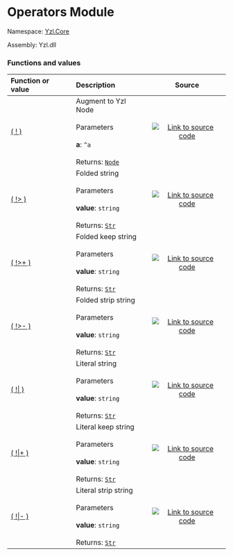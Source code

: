 # Operators Module

Namespace: [Yzl.Core](https://queil.github.io/yzl/reference/yzl-core)

Assembly: Yzl.dll



### Functions and values

Function or value | Description | Source
:--- | :--- | :---:
[( ! )](#(+!+))&#32; | Augment to Yzl Node<br />&#32;<br />Parameters&#32;<br />&#32;&#32;<br />**a**: <code>^a</code>&#32;<br />&#32;&#32;<br />Returns: <code><a href="https://queil.github.io/yzl/reference/yzl-core-yzl-node">Node</a></code><br />&#32; | [![Link to source code](https://queil.github.io/yzl/content/img/github.png)](https://github.com/queil/yzl/tree/master/src/Operators.fs#L7-7)&#32;
[( !&gt; )](#(+!%3e+))&#32; | Folded string<br />&#32;<br />Parameters&#32;<br />&#32;&#32;<br />**value**: <code>string</code>&#32;<br />&#32;&#32;<br />Returns: <code><a href="https://queil.github.io/yzl/reference/yzl-core-yzl-str">Str</a></code><br />&#32; | [![Link to source code](https://queil.github.io/yzl/content/img/github.png)](https://github.com/queil/yzl/tree/master/src/Operators.fs#L9-9)&#32;
[( !&gt;+ )](#(+!%3e%2b+))&#32; | Folded keep string<br />&#32;<br />Parameters&#32;<br />&#32;&#32;<br />**value**: <code>string</code>&#32;<br />&#32;&#32;<br />Returns: <code><a href="https://queil.github.io/yzl/reference/yzl-core-yzl-str">Str</a></code><br />&#32; | [![Link to source code](https://queil.github.io/yzl/content/img/github.png)](https://github.com/queil/yzl/tree/master/src/Operators.fs#L13-13)&#32;
[( !&gt;- )](#(+!%3e-+))&#32; | Folded strip string<br />&#32;<br />Parameters&#32;<br />&#32;&#32;<br />**value**: <code>string</code>&#32;<br />&#32;&#32;<br />Returns: <code><a href="https://queil.github.io/yzl/reference/yzl-core-yzl-str">Str</a></code><br />&#32; | [![Link to source code](https://queil.github.io/yzl/content/img/github.png)](https://github.com/queil/yzl/tree/master/src/Operators.fs#L11-11)&#32;
[( !&#124; )](#(+!%7c+))&#32; | Literal string<br />&#32;<br />Parameters&#32;<br />&#32;&#32;<br />**value**: <code>string</code>&#32;<br />&#32;&#32;<br />Returns: <code><a href="https://queil.github.io/yzl/reference/yzl-core-yzl-str">Str</a></code><br />&#32; | [![Link to source code](https://queil.github.io/yzl/content/img/github.png)](https://github.com/queil/yzl/tree/master/src/Operators.fs#L15-15)&#32;
[( !&#124;+ )](#(+!%7c%2b+))&#32; | Literal keep string<br />&#32;<br />Parameters&#32;<br />&#32;&#32;<br />**value**: <code>string</code>&#32;<br />&#32;&#32;<br />Returns: <code><a href="https://queil.github.io/yzl/reference/yzl-core-yzl-str">Str</a></code><br />&#32; | [![Link to source code](https://queil.github.io/yzl/content/img/github.png)](https://github.com/queil/yzl/tree/master/src/Operators.fs#L19-19)&#32;
[( !&#124;- )](#(+!%7c-+))&#32; | Literal strip string<br />&#32;<br />Parameters&#32;<br />&#32;&#32;<br />**value**: <code>string</code>&#32;<br />&#32;&#32;<br />Returns: <code><a href="https://queil.github.io/yzl/reference/yzl-core-yzl-str">Str</a></code><br />&#32; | [![Link to source code](https://queil.github.io/yzl/content/img/github.png)](https://github.com/queil/yzl/tree/master/src/Operators.fs#L17-17)&#32;



